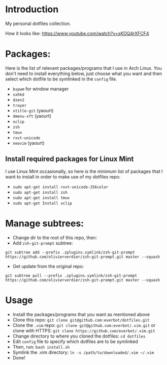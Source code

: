 # Introduction
My personal dotfiles collection.

How it looks like: https://www.youtube.com/watch?v=sKDQ4rXFCF4

# Packages:
Here is the list of relevant packages/programs that I use in Arch Linux. You
don't need to install everything below, just choose what you want and then
select which dotfile to be symlinked in the `config` file.

- `bspwm` for window manager
- `sxhkd`
- `dzen2`
- `trayer`
- `xtitle-git` (yaourt)
- `dmenu-xft` (yaourt)
- `xclip`
- `zsh`
- `tmux`
- `rxvt-unicode`
- `neovim` (yaourt)

## Install required packages for Linux Mint

I use Linux Mint occasionally, so here is the minimum list of packages that I
want to install in order to make use of my dotfiles repo:

- `sudo apt-get install rxvt-unicode-256color`
- `sudo apt-get install zsh`
- `sudo apt-get install tmux`
- `sudo apt-get Install xclip`

# Manage subtrees:

- Change dir to the root of this repo, then:
- Add `zsh-git-prompt` subtree:

```
git subtree add --prefix .zplugins.symlink/zsh-git-prompt https://github.com/olivierverdier/zsh-git-prompt.git master --squash
```

- Get update from the original repo:

```
git subtree pull --prefix .zplugins.symlink/zsh-git-prompt https://github.com/olivierverdier/zsh-git-prompt.git master --squash
```

# Usage

- Install the packages/programs that you want as mentioned above
- Clone this repo: `git clone git@github.com:everbot/dotfiles.git`
- Clone the `.vim` repo: `git clone git@github.com:everbot/.vim.git`
  or clone with HTTPS: `git clone https://github.com/everbot/.vim.git`
- Change directory to where you cloned the dotfiles: `cd dotfiles`
- Edit `config` file to specify which dotfiles are to be symlinked
- Then, run: `bash install.sh`
- Symlink the .vim directory: `ln -s /path/to/downloaded/.vim ~/.vim`
- Done!

